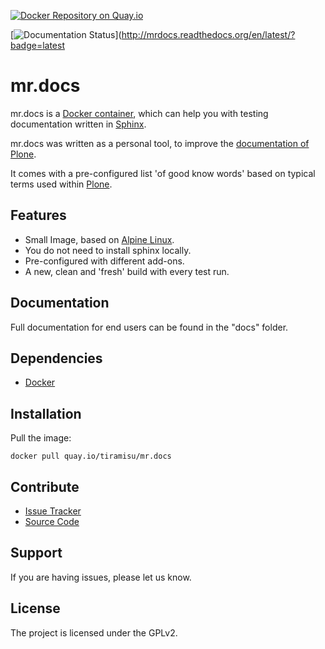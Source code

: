 
[![Docker Repository on Quay.io](https://quay.io/repository/tiramisu/mr.docs/status "Docker Repository on Quay.io")](https://quay.io/repository/tiramisu/mr.docs)

[![Documentation Status](https://readthedocs.org/projects/mrdocs/badge/?version=latest)](http://mrdocs.readthedocs.org/en/latest/?badge=latest

# mr.docs

mr.docs is a [Docker container](https://docker.com "Homepage of docker"), which can help you with testing documentation written in [Sphinx](http://sphinx-doc.org/). 

mr.docs was written as a personal tool, to improve the [documentation of Plone](http://docs.plone.org).

It comes with a pre-configured list 'of good know words' based on typical terms used within [Plone](https://plone.org). 

## Features

- Small Image, based on [Alpine Linux](http://www.alpinelinux.org/).
- You do not need to install sphinx locally.
- Pre-configured with different add-ons.
- A new, clean and 'fresh' build with every test run.


## Documentation

Full documentation for end users can be found in the "docs" folder.


## Dependencies

- [Docker](https://docker.com "Homepage of docker")

## Installation

Pull the image:

    docker pull quay.io/tiramisu/mr.docs


## Contribute

- [Issue Tracker](github.com/tiramisusolutions/mr.docs/issues)
- [Source Code](github.com/tiramisusolutions/mr.docs)

## Support

If you are having issues, please let us know.


## License

The project is licensed under the GPLv2.
